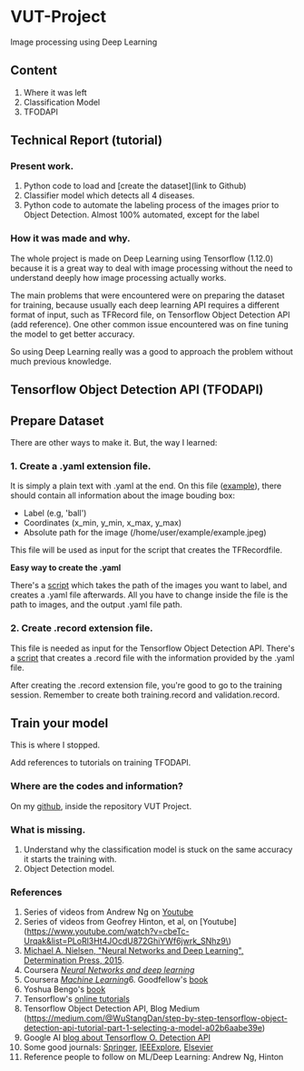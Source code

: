# VUT-Project
Image processing using Deep Learning

## Content

1. Where it was left
1. Classification Model
2. TFODAPI

## Technical Report (tutorial)

### Present work.

1. Python code to load and [create the dataset](link to Github)
2. Classifier model which detects all 4 diseases.
3. Python code to automate the labeling process of the images prior to Object Detection. Almost 100% automated, except for the label


### How it was made and why.

The whole project is made on Deep Learning using Tensorflow (1.12.0) because it is a great way to deal with image processing without the need to understand deeply how image processing actually works. 

The main problems that were encountered were on preparing the dataset for training, because usually each deep learning API requires a different format of input, such as TFRecord file, on Tensorflow Object Detection API (add reference). One other common issue encountered was on fine tuning the model to get better accuracy.

So using Deep Learning really was a good to approach the problem without much previous knowledge.

## Tensorflow Object Detection API (TFODAPI)

## Prepare Dataset

There are other ways to make it. But, the way I learned:

### 1. Create a .yaml extension file. 

It is simply a plain text with .yaml at the end. On this file ([example](https://github.com/Caduunb/VUT-Project/blob/master/TFODAPI/tfodapi_dataset_test.yaml)), there should contain all information about the image bouding box:

* Label (e.g, 'ball')
* Coordinates (x_min, y_min, x_max, y_max)
* Absolute path for the image (/home/user/example/example.jpeg)

This file will be used as input for the script that creates the TFRecordfile.

**Easy way to create the .yaml**

There's a [script](https://github.com/Caduunb/VUT-Project/blob/master/TFODAPI/create_yaml.py) which takes the path of the images you want to label, and creates a .yaml file afterwards. All you have to change inside the file is the path to images, and the output .yaml file path.

### 2. Create .record extension file.

This file is needed as input for the Tensorflow Object Detection API. There's a [script](https://github.com/Caduunb/VUT-Project/blob/master/TFODAPI/create_tfRecordFile.py) that creates a .record file with the information provided by the .yaml file.

After creating the .record extension file, you're good to go to the training session. Remember to create both training.record and validation.record.

## Train your model

This is where I stopped. 

Add references to tutorials on training TFODAPI.

### Where are the codes and information?
On my [github](https://github.com/Caduunb), inside the repository VUT Project.

### What is missing.

1. Understand why the classification model is stuck on the same accuracy it starts the training with.
2. Object Detection model.

### References
1. Series of videos from Andrew Ng on [Youtube](https://www.youtube.com/playlist?list=PLkDaE6sCZn6Ec-XTbcX1uRg2_u4xOEky0)
1. Series of videos from Geofrey Hinton, et al, on [Youtube](https://www.youtube.com/watch?v=cbeTc-Urqak&list=PLoRl3Ht4JOcdU872GhiYWf6jwrk_SNhz9\)
2. [Michael A. Nielsen, "Neural Networks and Deep Learning", Determination Press, 2015](http://neuralnetworksanddeeplearning.com/). 
3. Coursera [*Neural Networks and deep learning*](https://www.coursera.org/learn/neural-networks-deep-learning)
4. Coursera [*Machine Learning*](https://www.coursera.org/learn/machine-learning/home/welcome)6. Goodfellow's [book](http://www.deeplearningbook.org/)
7. Yoshua Bengo's [book](http://www.iro.umontreal.ca/~bengioy/papers/ftml_book.pdf)
8. Tensorflow's [online tutorials](https://www.tensorflow.org/tutorials/)
11. Tensorflow Object Detection API, Blog Medium (https://medium.com/@WuStangDan/step-by-step-tensorflow-object-detection-api-tutorial-part-1-selecting-a-model-a02b6aabe39e)
14. Google AI [blog about Tensorflow O. Detection API](https://ai.googleblog.com/2017/06/supercharge-your-computer-vision-models.html)
9. Some good journals: [Springer](https://link.springer.com/), [IEEExplore](https://ieeexplore.ieee.org/Xplore/home.jsp), [Elsevier](https://www.elsevier.com/)
13. Reference people to follow on ML/Deep Learning: Andrew Ng, Hinton
